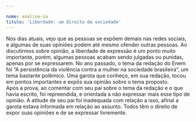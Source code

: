 ```yaml
---

nome: analise-sa
titulo: 'Liberdade: um direito da sociedade'
---
```


Nos dias atuais, vejo que as pessoas se expõem demais nas redes sociais, e algumas de suas opiniões podem até mesmo ofender outras pessoas. Ao discutirmos sobre opinião, a liberdade de expressão é um ponto muito importante, porém, algumas pessoas acabam sendo julgadas ou punidas, apenas por se expressarem. 
No ano passado, o tema da redação do Enem foi “A persistência da violência contra a mulher na sociedade brasileira”, um tema bastante polêmico. Uma garota que conheço, em sua redação, tocou em pontos importantes e expôs sua opinião sobre o tema proposto.  
Após a prova, ao comentar com seu pai sobre o tema da redação e o que havia escrito, foi repreendida, e orientada a não expressar mais esse tipo de opinião.  A atitude de seu pai foi inadequada com relação a isso, afinal a garota estava informada em relação ao assunto. 
Todos têm o direito de expor suas opiniões e de se expressar livremente.


